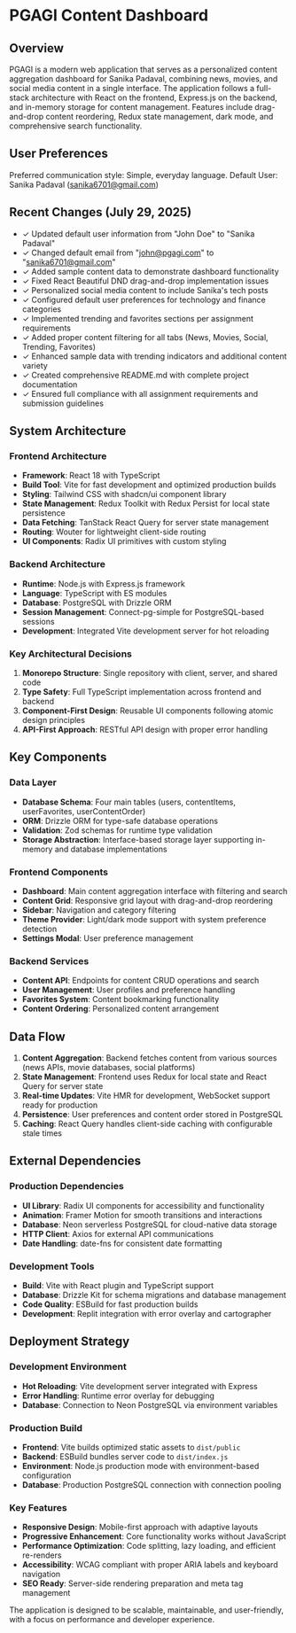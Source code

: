 # PGAGI Content Dashboard

## Overview

PGAGI is a modern web application that serves as a personalized content aggregation dashboard for Sanika Padaval, combining news, movies, and social media content in a single interface. The application follows a full-stack architecture with React on the frontend, Express.js on the backend, and in-memory storage for content management. Features include drag-and-drop content reordering, Redux state management, dark mode, and comprehensive search functionality.

## User Preferences

Preferred communication style: Simple, everyday language.
Default User: Sanika Padaval (sanika6701@gmail.com)

## Recent Changes (July 29, 2025)

- ✓ Updated default user information from "John Doe" to "Sanika Padaval"
- ✓ Changed default email from "john@pgagi.com" to "sanika6701@gmail.com" 
- ✓ Added sample content data to demonstrate dashboard functionality
- ✓ Fixed React Beautiful DND drag-and-drop implementation issues
- ✓ Personalized social media content to include Sanika's tech posts
- ✓ Configured default user preferences for technology and finance categories
- ✓ Implemented trending and favorites sections per assignment requirements
- ✓ Added proper content filtering for all tabs (News, Movies, Social, Trending, Favorites)
- ✓ Enhanced sample data with trending indicators and additional content variety
- ✓ Created comprehensive README.md with complete project documentation
- ✓ Ensured full compliance with all assignment requirements and submission guidelines

## System Architecture

### Frontend Architecture
- **Framework**: React 18 with TypeScript
- **Build Tool**: Vite for fast development and optimized production builds
- **Styling**: Tailwind CSS with shadcn/ui component library
- **State Management**: Redux Toolkit with Redux Persist for local state persistence
- **Data Fetching**: TanStack React Query for server state management
- **Routing**: Wouter for lightweight client-side routing
- **UI Components**: Radix UI primitives with custom styling

### Backend Architecture
- **Runtime**: Node.js with Express.js framework
- **Language**: TypeScript with ES modules
- **Database**: PostgreSQL with Drizzle ORM
- **Session Management**: Connect-pg-simple for PostgreSQL-based sessions
- **Development**: Integrated Vite development server for hot reloading

### Key Architectural Decisions
1. **Monorepo Structure**: Single repository with client, server, and shared code
2. **Type Safety**: Full TypeScript implementation across frontend and backend
3. **Component-First Design**: Reusable UI components following atomic design principles
4. **API-First Approach**: RESTful API design with proper error handling

## Key Components

### Data Layer
- **Database Schema**: Four main tables (users, contentItems, userFavorites, userContentOrder)
- **ORM**: Drizzle ORM for type-safe database operations
- **Validation**: Zod schemas for runtime type validation
- **Storage Abstraction**: Interface-based storage layer supporting in-memory and database implementations

### Frontend Components
- **Dashboard**: Main content aggregation interface with filtering and search
- **Content Grid**: Responsive grid layout with drag-and-drop reordering
- **Sidebar**: Navigation and category filtering
- **Theme Provider**: Light/dark mode support with system preference detection
- **Settings Modal**: User preference management

### Backend Services
- **Content API**: Endpoints for content CRUD operations and search
- **User Management**: User profiles and preference handling
- **Favorites System**: Content bookmarking functionality
- **Content Ordering**: Personalized content arrangement

## Data Flow

1. **Content Aggregation**: Backend fetches content from various sources (news APIs, movie databases, social platforms)
2. **State Management**: Frontend uses Redux for local state and React Query for server state
3. **Real-time Updates**: Vite HMR for development, WebSocket support ready for production
4. **Persistence**: User preferences and content order stored in PostgreSQL
5. **Caching**: React Query handles client-side caching with configurable stale times

## External Dependencies

### Production Dependencies
- **UI Library**: Radix UI components for accessibility and functionality
- **Animation**: Framer Motion for smooth transitions and interactions
- **Database**: Neon serverless PostgreSQL for cloud-native data storage
- **HTTP Client**: Axios for external API communications
- **Date Handling**: date-fns for consistent date formatting

### Development Tools
- **Build**: Vite with React plugin and TypeScript support
- **Database**: Drizzle Kit for schema migrations and database management
- **Code Quality**: ESBuild for fast production builds
- **Development**: Replit integration with error overlay and cartographer

## Deployment Strategy

### Development Environment
- **Hot Reloading**: Vite development server integrated with Express
- **Error Handling**: Runtime error overlay for debugging
- **Database**: Connection to Neon PostgreSQL via environment variables

### Production Build
- **Frontend**: Vite builds optimized static assets to `dist/public`
- **Backend**: ESBuild bundles server code to `dist/index.js`
- **Environment**: Node.js production mode with environment-based configuration
- **Database**: Production PostgreSQL connection with connection pooling

### Key Features
- **Responsive Design**: Mobile-first approach with adaptive layouts
- **Progressive Enhancement**: Core functionality works without JavaScript
- **Performance Optimization**: Code splitting, lazy loading, and efficient re-renders
- **Accessibility**: WCAG compliant with proper ARIA labels and keyboard navigation
- **SEO Ready**: Server-side rendering preparation and meta tag management

The application is designed to be scalable, maintainable, and user-friendly, with a focus on performance and developer experience.